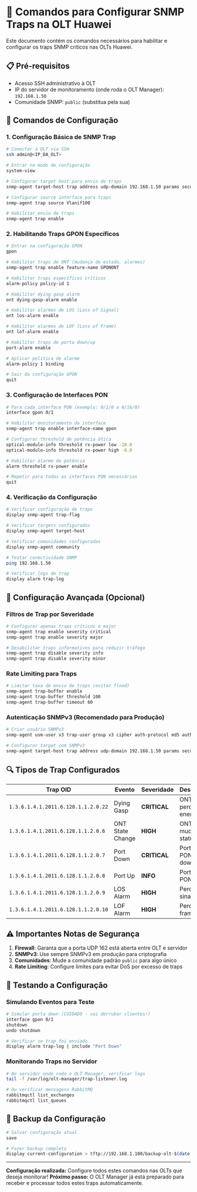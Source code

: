 # 🔧 Comandos para Configurar SNMP Traps na OLT Huawei

Este documento contém os comandos necessários para habilitar e configurar os traps SNMP críticos nas OLTs Huawei.

## 📋 **Pré-requisitos**

- Acesso SSH administrativo à OLT
- IP do servidor de monitoramento (onde roda o OLT Manager): `192.168.1.50`
- Comunidade SNMP: `public` (substitua pela sua)

## 🚀 **Comandos de Configuração**

### **1. Configuração Básica de SNMP Trap**

```bash
# Conectar à OLT via SSH
ssh admin@<IP_DA_OLT>

# Entrar no modo de configuração
system-view

# Configurar target host para envio de traps
snmp-agent target-host trap address udp-domain 192.168.1.50 params securityname public v2c

# Configurar source interface para traps
snmp-agent trap source Vlanif100

# Habilitar envio de traps
snmp-agent trap enable
```

### **2. Habilitando Traps GPON Específicos**

```bash
# Entrar na configuração GPON
gpon

# Habilitar traps de ONT (mudança de estado, alarmes)
snmp-agent trap enable feature-name GPONONT

# Habilitar traps específicos críticos
alarm-policy policy-id 1

# Habilitar dying gasp alarm
ont dying-gasp-alarm enable

# Habilitar alarmes de LOS (Loss of Signal)
ont los-alarm enable

# Habilitar alarmes de LOF (Loss of Frame)  
ont lof-alarm enable

# Habilitar traps de porta down/up
port-alarm enable

# Aplicar política de alarme
alarm-policy 1 binding

# Sair da configuração GPON
quit
```

### **3. Configuração de Interfaces PON**

```bash
# Para cada interface PON (exemplo: 0/1/0 a 0/16/0)
interface gpon 0/1

# Habilitar monitoramento da interface
snmp-agent trap enable interface-name gpon

# Configurar threshold de potência ótica
optical-module-info threshold rx-power low -28.0
optical-module-info threshold rx-power high -8.0

# Habilitar alarme de potência
alarm threshold rx-power enable

# Repetir para todas as interfaces PON necessárias
quit
```

### **4. Verificação da Configuração**

```bash
# Verificar configuração de traps
display snmp-agent trap-flag

# Verificar targets configurados
display snmp-agent target-host

# Verificar comunidades configuradas
display snmp-agent community

# Testar conectividade SNMP
ping 192.168.1.50

# Verificar logs de trap
display alarm trap-log
```

## 🎯 **Configuração Avançada (Opcional)**

### **Filtros de Trap por Severidade**

```bash
# Configurar apenas traps críticos e major
snmp-agent trap enable severity critical
snmp-agent trap enable severity major

# Desabilitar traps informativos para reduzir tráfego
snmp-agent trap disable severity info
snmp-agent trap disable severity minor
```

### **Rate Limiting para Traps**

```bash
# Limitar taxa de envio de traps (evitar flood)
snmp-agent trap-buffer enable
snmp-agent trap-buffer threshold 100
snmp-agent trap-buffer timeout 60
```

### **Autenticação SNMPv3 (Recomendado para Produção)**

```bash
# Criar usuário SNMPv3
snmp-agent usm-user v3 trap-user group v3 cipher auth-protocol md5 auth-password MyAuthPass123 priv-protocol des56 priv-password MyPrivPass123

# Configurar target com SNMPv3
snmp-agent target-host trap address udp-domain 192.168.1.50 params securityname trap-user v3 authentication
```

## 🔍 **Tipos de Trap Configurados**

| Trap OID | Evento | Severidade | Descrição |
|----------|--------|------------|-----------|
| `1.3.6.1.4.1.2011.6.128.1.1.2.0.22` | Dying Gasp | **CRITICAL** | ONT perdeu energia |
| `1.3.6.1.4.1.2011.6.128.1.1.2.0.6` | ONT State Change | **HIGH** | ONT mudou status |
| `1.3.6.1.4.1.2011.6.128.1.1.2.0.7` | Port Down | **CRITICAL** | Porta PON down |
| `1.3.6.1.4.1.2011.6.128.1.1.2.0.8` | Port Up | **INFO** | Porta PON up |
| `1.3.6.1.4.1.2011.6.128.1.1.2.0.9` | LOS Alarm | **HIGH** | Perda de sinal |
| `1.3.6.1.4.1.2011.6.128.1.1.2.0.10` | LOF Alarm | **HIGH** | Perda de frame |

## ⚠️ **Importantes Notas de Segurança**

1. **Firewall**: Garanta que a porta UDP 162 está aberta entre OLT e servidor
2. **SNMPv3**: Use sempre SNMPv3 em produção para criptografia
3. **Comunidades**: Mude a comunidade padrão `public` para algo único
4. **Rate Limiting**: Configure limites para evitar DoS por excesso de traps

## 🧪 **Testando a Configuração**

### **Simulando Eventos para Teste**

```bash
# Simular porta down (CUIDADO - vai derrubar clientes!)
interface gpon 0/1
shutdown
undo shutdown

# Verificar se trap foi enviado
display alarm trap-log | include "Port Down"
```

### **Monitorando Traps no Servidor**

```bash
# No servidor onde roda o OLT Manager, verificar logs
tail -f /var/log/olt-manager/trap-listener.log

# Ou verificar mensagens RabbitMQ
rabbitmqctl list_exchanges
rabbitmqctl list_queues
```

## 🔄 **Backup da Configuração**

```bash
# Salvar configuração atual
save

# Fazer backup completo
display current-configuration > tftp://192.168.1.100/backup-olt-$(date +%Y%m%d).cfg
```

---

**Configuração realizada:** Configure todos estes comandos nas OLTs que deseja monitorar!
**Próximo passo:** O OLT Manager já está preparado para receber e processar todos estes traps automaticamente.